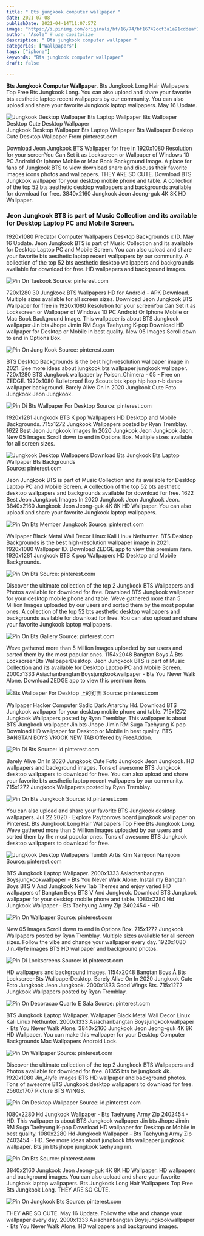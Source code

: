 ```yaml
---
title: " Bts jungkook computer wallpaper "
date: 2021-07-08
publishDate: 2021-04-14T11:07:57Z
image: "https://i.pinimg.com/originals/bf/16/74/bf16742ccf3a1a91cddeaf1a81531c6d.jpg"
author: "Asole" # use capitalize
description: " Bts jungkook computer wallpaper "
categories: ["Wallpapers"]
tags: ["iphone"]
keywords: "Bts jungkook computer wallpaper"
draft: false

---
```



**Bts Jungkook Computer Wallpaper**. Bts Jungkook Long Hair Wallpapers Top Free Bts Jungkook Long. You can also upload and share your favorite bts aesthetic laptop recent wallpapers by our community. You can also upload and share your favorite Jungkook laptop wallpapers. May 16 Update.

![Jungkook Desktop Wallpaper Bts Laptop Wallpaper Bts Wallpaper Desktop Cute Desktop Wallpaper](https://i.pinimg.com/originals/de/57/3d/de573dbe6f5adb06301a693654185acc.png "Jungkook Desktop Wallpaper Bts Laptop Wallpaper Bts Wallpaper Desktop Cute Desktop Wallpaper")
Jungkook Desktop Wallpaper Bts Laptop Wallpaper Bts Wallpaper Desktop Cute Desktop Wallpaper From pinterest.com


Download Jeon Jungkook BTS Wallpaper for free in 1920x1080 Resolution for your screenYou Can Set it as Lockscreen or Wallpaper of Windows 10 PC Android Or Iphone Mobile or Mac Book Background Image. A place for fans of Jungkook BTS to view download share and discuss their favorite images icons photos and wallpapers. THEY ARE SO CUTE. Download BTS Jungkook wallpaper for your desktop mobile phone and table. A collection of the top 52 bts aesthetic desktop wallpapers and backgrounds available for download for free. 3840x2160 Jungkook Jeon Jeong-guk 4K 8K HD Wallpaper.

### Jeon Jungkook BTS is part of Music Collection and its available for Desktop Laptop PC and Mobile Screen.

1920x1080 Predator Computer Wallpapers Desktop Backgrounds x ID. May 16 Update. Jeon Jungkook BTS is part of Music Collection and its available for Desktop Laptop PC and Mobile Screen. You can also upload and share your favorite bts aesthetic laptop recent wallpapers by our community. A collection of the top 52 bts aesthetic desktop wallpapers and backgrounds available for download for free. HD wallpapers and background images.


![Pin On Taekook](https://i.pinimg.com/originals/a7/6d/1d/a76d1da3660fcfd12990f61ba23a1997.png "Pin On Taekook")
Source: pinterest.com

720x1280 30 Jungkook BTS Wallpapers HD for Android - APK Download. Multiple sizes available for all screen sizes. Download Jeon Jungkook BTS Wallpaper for free in 1920x1080 Resolution for your screenYou Can Set it as Lockscreen or Wallpaper of Windows 10 PC Android Or Iphone Mobile or Mac Book Background Image. This wallpaper is about BTS Jungkook wallpaper Jin bts Jhope Jimin RM Suga Taehyung K-pop Download HD wallpaper for Desktop or Mobile in best quality. New 05 Images Scroll down to end in Options Box.

![Pin On Jung Kook](https://i.pinimg.com/originals/54/ab/62/54ab622ff8647029233ce6cb0d634a7b.jpg "Pin On Jung Kook")
Source: pinterest.com

BTS Desktop Backgrounds is the best high-resolution wallpaper image in 2021. See more ideas about jungkook bts wallpaper jungkook wallpaper. 720x1280 BTS Jungkook wallpaper by Poison_Chimera - 05 - Free on ZEDGE. 1920x1080 Bulletproof Boy Scouts bts kpop hip hop r-b dance wallpaper background. Barely Alive On In 2020 Jungkook Cute Foto Jungkook Jeon Jungkook.

![Pin Di Bts Wallpaper For Desktop](https://i.pinimg.com/originals/21/da/a9/21daa9debbdf8bd859f4ef1063870d04.png "Pin Di Bts Wallpaper For Desktop")
Source: pinterest.com

1920x1281 Jungkook BTS K pop Wallpapers HD Desktop and Mobile Backgrounds. 715x1272 Jungkook Wallpapers posted by Ryan Tremblay. 1622 Best Jeon Jungkook Images In 2020 Jungkook Jeon Jungkook Jeon. New 05 Images Scroll down to end in Options Box. Multiple sizes available for all screen sizes.

![Jungkook Desktop Wallpapers Download Bts Jungkook Bts Laptop Wallpaper Bts Backgrounds](https://i.pinimg.com/736x/cd/2a/70/cd2a700e35884f362e2b0f9f3aacfe7d.jpg "Jungkook Desktop Wallpapers Download Bts Jungkook Bts Laptop Wallpaper Bts Backgrounds")
Source: pinterest.com

Jeon Jungkook BTS is part of Music Collection and its available for Desktop Laptop PC and Mobile Screen. A collection of the top 52 bts aesthetic desktop wallpapers and backgrounds available for download for free. 1622 Best Jeon Jungkook Images In 2020 Jungkook Jeon Jungkook Jeon. 3840x2160 Jungkook Jeon Jeong-guk 4K 8K HD Wallpaper. You can also upload and share your favorite Jungkook laptop wallpapers.

![Pin On Bts Member Jungkook](https://i.pinimg.com/originals/d0/b6/a9/d0b6a9122a785edba36eed817884b2b2.jpg "Pin On Bts Member Jungkook")
Source: pinterest.com

Wallpaper Black Metal Wall Decor Linux Kali Linux Nethunter. BTS Desktop Backgrounds is the best high-resolution wallpaper image in 2021. 1920x1080 Wallpaper ID. Download ZEDGE app to view this premium item. 1920x1281 Jungkook BTS K pop Wallpapers HD Desktop and Mobile Backgrounds.

![Pin On Bts](https://i.pinimg.com/originals/bc/a1/44/bca14421850c164908e49c9e01658713.jpg "Pin On Bts")
Source: pinterest.com

Discover the ultimate collection of the top 2 Jungkook BTS Wallpapers and Photos available for download for free. Download BTS Jungkook wallpaper for your desktop mobile phone and table. Weve gathered more than 5 Million Images uploaded by our users and sorted them by the most popular ones. A collection of the top 52 bts aesthetic desktop wallpapers and backgrounds available for download for free. You can also upload and share your favorite Jungkook laptop wallpapers.

![Pin On Bts Gallery](https://i.pinimg.com/originals/8f/4c/41/8f4c4188e3f3ebb987abb7a0587b2f3d.jpg "Pin On Bts Gallery")
Source: pinterest.com

Weve gathered more than 5 Million Images uploaded by our users and sorted them by the most popular ones. 1154x2048 Bangtan Boys Â Bts LockscreenBts WallpaperDesktop. Jeon Jungkook BTS is part of Music Collection and its available for Desktop Laptop PC and Mobile Screen. 2000x1333 Asiachanbangtan Boysjungkookwallpaper - Bts You Never Walk Alone. Download ZEDGE app to view this premium item.

![Bts Wallpaper For Desktop 上的釘圖](https://i.pinimg.com/originals/37/cb/89/37cb897307c2e1d76653f1ded40c7033.png "Bts Wallpaper For Desktop 上的釘圖")
Source: pinterest.com

Wallpaper Hacker Computer Sadic Dark Anarchy Hd. Download BTS Jungkook wallpaper for your desktop mobile phone and table. 715x1272 Jungkook Wallpapers posted by Ryan Tremblay. This wallpaper is about BTS Jungkook wallpaper Jin bts Jhope Jimin RM Suga Taehyung K-pop Download HD wallpaper for Desktop or Mobile in best quality. BTS BANGTAN BOYS VKOOK NEW TAB Offered by FreeAddon.

![Pin Di Bts](https://i.pinimg.com/originals/a9/0f/05/a90f05c4254d68d725cbe822931f6824.jpg "Pin Di Bts")
Source: id.pinterest.com

Barely Alive On In 2020 Jungkook Cute Foto Jungkook Jeon Jungkook. HD wallpapers and background images. Tons of awesome BTS Jungkook desktop wallpapers to download for free. You can also upload and share your favorite bts aesthetic laptop recent wallpapers by our community. 715x1272 Jungkook Wallpapers posted by Ryan Tremblay.

![Pin On Bts Jungkook](https://i.pinimg.com/originals/12/7d/7b/127d7bf3bffc9e7692b0d38fff7b32e9.png "Pin On Bts Jungkook")
Source: id.pinterest.com

You can also upload and share your favorite BTS Jungkook desktop wallpapers. Jul 22 2020 - Explore Paytonrovs board jungkook wallpaper on Pinterest. Bts Jungkook Long Hair Wallpapers Top Free Bts Jungkook Long. Weve gathered more than 5 Million Images uploaded by our users and sorted them by the most popular ones. Tons of awesome BTS Jungkook desktop wallpapers to download for free.

![Jungkook Desktop Wallpapers Tumblr Artis Kim Namjoon Namjoon](https://i.pinimg.com/originals/0c/41/fe/0c41fe63135a2ea2e11a0ae4406dde16.jpg "Jungkook Desktop Wallpapers Tumblr Artis Kim Namjoon Namjoon")
Source: pinterest.com

BTS Jungkook Laptop Wallpaper. 2000x1333 Asiachanbangtan Boysjungkookwallpaper - Bts You Never Walk Alone. Install my Bangtan Boys BTS V And Jungkook New Tab Themes and enjoy varied HD wallpapers of Bangtan Boys BTS V And Jungkook. Download BTS Jungkook wallpaper for your desktop mobile phone and table. 1080x2280 Hd Jungkook Wallpaper - Bts Taehyung Army Zip 2402454 - HD.

![Pin On Wallpaper](https://i.pinimg.com/originals/e3/33/2a/e3332a75bf886e85fc10a5d3e035c7b8.jpg "Pin On Wallpaper")
Source: pinterest.com

New 05 Images Scroll down to end in Options Box. 715x1272 Jungkook Wallpapers posted by Ryan Tremblay. Multiple sizes available for all screen sizes. Follow the vibe and change your wallpaper every day. 1920x1080 Jin_4lyfe images BTS HD wallpaper and background photos.

![Pin Di Lockscreens](https://i.pinimg.com/originals/a6/3b/07/a63b07e7aeace58356692727305eceaf.jpg "Pin Di Lockscreens")
Source: id.pinterest.com

HD wallpapers and background images. 1154x2048 Bangtan Boys Â Bts LockscreenBts WallpaperDesktop. Barely Alive On In 2020 Jungkook Cute Foto Jungkook Jeon Jungkook. 2000x1333 Good Wings Bts. 715x1272 Jungkook Wallpapers posted by Ryan Tremblay.

![Pin On Decoracao Quarto E Sala](https://i.pinimg.com/originals/8f/fb/b4/8ffbb479cc38ed152647b80bc7278bf2.jpg "Pin On Decoracao Quarto E Sala")
Source: pinterest.com

BTS Jungkook Laptop Wallpaper. Wallpaper Black Metal Wall Decor Linux Kali Linux Nethunter. 2000x1333 Asiachanbangtan Boysjungkookwallpaper - Bts You Never Walk Alone. 3840x2160 Jungkook Jeon Jeong-guk 4K 8K HD Wallpaper. You can make this wallpaper for your Desktop Computer Backgrounds Mac Wallpapers Android Lock.

![Pin On Wallpaper](https://i.pinimg.com/736x/20/47/01/204701e9df95a02362287b5f08e6f23a.jpg "Pin On Wallpaper")
Source: pinterest.com

Discover the ultimate collection of the top 2 Jungkook BTS Wallpapers and Photos available for download for free. 81355 bts be jungkook 4k. 1920x1080 Jin_4lyfe images BTS HD wallpaper and background photos. Tons of awesome BTS Jungkook desktop wallpapers to download for free. 2560x1707 Picture BTS WINGS.

![Pin On Desktop Wallpaper](https://i.pinimg.com/originals/2f/08/12/2f0812c4fe1cbfd84bb50084db4a3560.jpg "Pin On Desktop Wallpaper")
Source: id.pinterest.com

1080x2280 Hd Jungkook Wallpaper - Bts Taehyung Army Zip 2402454 - HD. This wallpaper is about BTS Jungkook wallpaper Jin bts Jhope Jimin RM Suga Taehyung K-pop Download HD wallpaper for Desktop or Mobile in best quality. 1080x2280 Hd Jungkook Wallpaper - Bts Taehyung Army Zip 2402454 - HD. See more ideas about jungkook bts wallpaper jungkook wallpaper. Bts jin bts jhope jungkook taehyung rm.

![Pin On Bts](https://i.pinimg.com/originals/50/3a/b4/503ab469c9aa1fb0c28cf96aa7102aff.jpg "Pin On Bts")
Source: pinterest.com

3840x2160 Jungkook Jeon Jeong-guk 4K 8K HD Wallpaper. HD wallpapers and background images. You can also upload and share your favorite Jungkook laptop wallpapers. Bts Jungkook Long Hair Wallpapers Top Free Bts Jungkook Long. THEY ARE SO CUTE.

![Pin On Jungkook Bts](https://i.pinimg.com/originals/bf/16/74/bf16742ccf3a1a91cddeaf1a81531c6d.jpg "Pin On Jungkook Bts")
Source: pinterest.com

THEY ARE SO CUTE. May 16 Update. Follow the vibe and change your wallpaper every day. 2000x1333 Asiachanbangtan Boysjungkookwallpaper - Bts You Never Walk Alone. HD wallpapers and background images.

